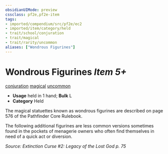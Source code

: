 ```yaml
---
obsidianUIMode: preview
cssclass: pf2e,pf2e-item
tags:
- imported/compendium/src/pf2e/ec2
- imported/item/category/held
- trait/school/conjuration
- trait/magical
- trait/rarity/uncommon
aliases: ["Wondrous Figurines"]
---
```

# Wondrous Figurines *Item 5+*  
[conjuration](conjuration.md)  [magical](magical.md)  [uncommon](uncommon.md)  

- **Usage** held in 1 hand; **Bulk** L
- **Category** Held

The magical statuettes known as wondrous figurines are described on page 576 of the Pathfinder Core Rulebook.

The following additional figurines are less common versions sometimes found in the pockets of menagerie owners who often find themselves in need of a quick act or diversion.

*Source: Extinction Curse #2: Legacy of the Lost God p. 75*